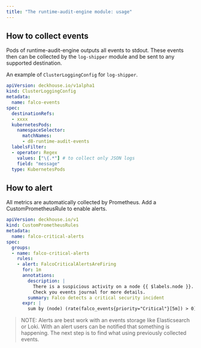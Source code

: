 ```yaml
---
title: "The runtime-audit-engine module: usage"
---
```


## How to collect events

Pods of runtime-audit-engine outputs all events to stdout. 
These events then can be collected by the `log-shipper` module and be sent to any supported destination.

An example of `ClusterLoggingConfig` for `log-shipper`.

```yaml
apiVersion: deckhouse.io/v1alpha1
kind: ClusterLoggingConfig
metadata:
  name: falco-events
spec:
  destinationRefs:
  - xxxx
  kubernetesPods:
    namespaceSelector:
      matchNames:
      - d8-runtime-audit-events
  labelsFilter:
  - operator: Regex
    values: ["\{.*"] # to collect only JSON logs
    field: "message"
  type: KubernetesPods
```

## How to alert

All metrics are automatically collected by Prometheus. Add a CustomPrometheusRule to enable alerts.

```yaml
apiVersion: deckhouse.io/v1
kind: CustomPrometheusRules
metadata:
  name: falco-critical-alerts
spec:
  groups:
  - name: falco-critical-alerts
    rules:
    - alert: FalcoCriticalAlertsAreFiring
      for: 1m
      annotations:
        description: |
          There is a suspicious activity on a node {{ $labels.node }}. 
          Check you events journal for more details.
        summary: Falco detects a critical security incident
      expr: |
        sum by (node) (rate(falco_events{priority="Critical"}[5m]) > 0)
```
> NOTE: Alerts are best work with an events storage like Elasticsearch or Loki. With an alert users can be notified that something is happening.
> The next step is to find what using previously collected events.
